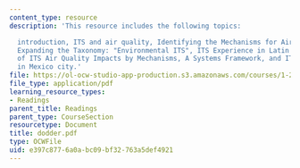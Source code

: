 ```yaml
---
content_type: resource
description: 'This resource includes the following topics:

  introduction, ITS and air quality, Identifying the Mechanisms for Air Quality Impacts,
  Expanding the Taxonomy: "Environmental ITS", ITS Experience in Latin America, Classification
  of ITS Air Quality Impacts by Mechanisms, A Systems Framework, and ITS deployment
  in Mexico city.'
file: https://ol-ocw-studio-app-production.s3.amazonaws.com/courses/1-212j-an-introduction-to-intelligent-transportation-systems-spring-2005/e397c8776a0abc09bf32763a5def4921_dodder.pdf
file_type: application/pdf
learning_resource_types:
- Readings
parent_title: Readings
parent_type: CourseSection
resourcetype: Document
title: dodder.pdf
type: OCWFile
uid: e397c877-6a0a-bc09-bf32-763a5def4921
---
```

